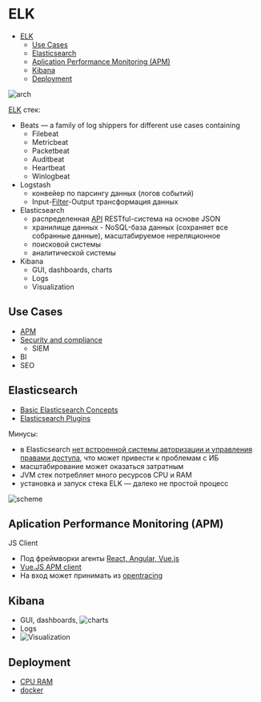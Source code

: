 # ELK

- [ELK](#elk)
	- [Use Cases](#use-cases)
	- [Elasticsearch](#elasticsearch)
	- [Aplication Performance Monitoring (APM)](#aplication-performance-monitoring-apm)
	- [Kibana](#kibana)
	- [Deployment](#deployment)

![arch](https://dytvr9ot2sszz.cloudfront.net/wp-content/uploads/2021/04/Group-1207.jpg)

[ELK](https://gitinsky.com/elkstack) стек:

- Beats — a family of log shippers for different use cases containing
  - Filebeat
  - Metricbeat
  - Packetbeat
  - Auditbeat
  - Heartbeat
  - Winlogbeat
- Logstash
	- конвейер по парсингу данных (логов событий) 
	- Input-[Filter](https://logz.io/blog/5-logstash-filter-plugins/)-Output трансформация данных
- Elasticsearch
	- распределенная [API](https://www.elastic.co/guide/en/elasticsearch/reference/6.1/api-conventions.html) RESTful-система на основе JSON
	- хранилище данных - NoSQL-база данных (сохраняет все собранные данные), масштабируемое нереляционное
	- поисковой системы
	- аналитической системы
- Kibana
	- GUI, dashboards, charts
	- Logs
	- Visualization

## Use Cases

- [APM](../../arch/apm.md)
- [Security and compliance](https://logz.io/learn/complete-guide-elk-stack/?utm_source=pocket_saves#common-pitfalls:~:text=guide%40logz.io-,Use%20Cases,-The%20ELK%20Stack)
	- SIEM
- BI
- SEO

## Elasticsearch

- [Basic Elasticsearch Concepts](https://logz.io/learn/complete-guide-elk-stack/)
- [Elasticsearch Plugins](https://logz.io/learn/complete-guide-elk-stack/)

Минусы:

- в Elasticsearch [нет встроенной системы авторизации и управления правами доступа](https://gitinsky.com/elkstack), что может привести к проблемам с ИБ
- масштабирование может оказаться затратным
- JVM стек потребляет много ресурсов CPU и RAM
- установка и запуск стека ELK — далеко не простой процесс

![scheme](https://substackcdn.com/image/fetch/w_1456,c_limit,f_webp,q_auto:good,fl_progressive:steep/https%3A%2F%2Fbucketeer-e05bbc84-baa3-437e-9518-adb32be77984.s3.amazonaws.com%2Fpublic%2Fimages%2Fac3c8a9f-2148-4a29-bc72-6898445d1b85_1357x1536.jpeg)

## Aplication Performance Monitoring (APM)

JS Client

- Под фреймворки агенты [React, Angular, Vue.js](https://www.elastic.co/guide/en/apm/agent/rum-js/master/framework-integrations.html)
- [Vue.JS APM client](https://www.elastic.co/guide/en/apm/agent/rum-js/master/vue-integration.html)
- На вход может принимать из [opentracing](https://www.elastic.co/guide/en/apm/agent/rum-js/master/opentracing.html)

## Kibana

- GUI, dashboards, ![charts](https://dytvr9ot2sszz.cloudfront.net/wp-content/uploads/2021/04/fourth-elk-guide-edited.jpg)
- Logs
- ![Visualization](https://dytvr9ot2sszz.cloudfront.net/wp-content/uploads/2021/04/image15-edited.png)
  
## Deployment

- [CPU RAM](https://gitinsky.com/elkstack?utm_source=pocket_saves#:~:text=%D0%9F%D1%80%D0%B5%D0%B4%D0%B2%D0%B0%D1%80%D0%B8%D1%82%D0%B5%D0%BB%D1%8C%D0%BD%D1%8B%D0%B5%20%D1%82%D1%80%D0%B5%D0%B1%D0%BE%D0%B2%D0%B0%D0%BD%D0%B8%D1%8F)
- [docker](https://logz.io/blog/elk-stack-on-docker/)
